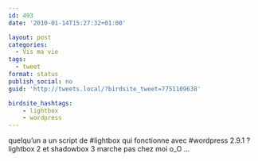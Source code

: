 ```yaml
---
id: 493
date: '2010-01-14T15:27:32+01:00'

layout: post
categories:
  - Vis ma vie
tags:
  - tweet
format: status
publish_social: no
guid: 'http://tweets.local/?birdsite_tweet=7751109638'

birdsite_hashtags:
    - lightbox
    - wordpress
---
```


quelqu’un a un script de #lightbox qui fonctionne avec #wordpress 2.9.1 ? lightbox 2 et shadowbox 3 marche pas chez moi o\_O …